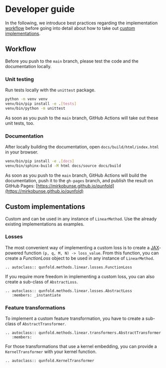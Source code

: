 # Developer guide

In the following, we introduce best practices regarding the implementation [workflow](#workflow) before going into detail about how to take out [custom implementations](#custom-implementations).

## Workflow

Before you push to the `main` branch, please test the code and the documentation locally.

### Unit testing

Run tests locally with the `unittest` package.

```bash
python -m venv venv
venv/bin/pip install -e .[tests]
venv/bin/python -m unittest
```

As soon as you push to the `main` branch, GitHub Actions will take out these unit tests, too.


### Documentation

After locally building the documentation, open `docs/build/html/index.html` in your browser.

```bash
venv/bin/pip install -e .[docs]
venv/bin/sphinx-build -M html docs/source docs/build
```

As soon as you push to the `main` branch, GitHub Actions will build the documentation, push it to the `gh-pages` branch, and publish the result on GitHub Pages: [https://mirkobunse.github.io/qunfold](https://mirkobunse.github.io/qunfold)


## Custom implementations

Custom [](#losses) and [](#feature-transformations) can be used in any instance of `LinearMethod`. Use the already existing implementations as examples.


### Losses

The most convenient way of implementing a custom loss is to create a [JAX](https://jax.readthedocs.io/)-powered function `(p, q, M, N) -> loss_value`. From this function, you can create a *FunctionLoss* object to be used in any instance of `LinearMethod`.

```{eval-rst}
.. autoclass:: qunfold.methods.linear.losses.FunctionLoss
```

If you require more freedom in implementing a custom loss, you can also create a sub-class of `AbstractLoss`.

```{eval-rst}
.. autoclass:: qunfold.methods.linear.losses.AbstractLoss
   :members: _instantiate
```


### Feature transformations

To implement a custom feature transformation, you have to create a sub-class of `AbstractTransformer`.

```{eval-rst}
.. autoclass:: qunfold.methods.linear.transformers.AbstractTransformer
   :members:
```

For those transformations that use a kernel embedding, you can provide a `KernelTransformer` with your kernel function.

```{eval-rst}
.. autoclass:: qunfold.KernelTransformer
```
